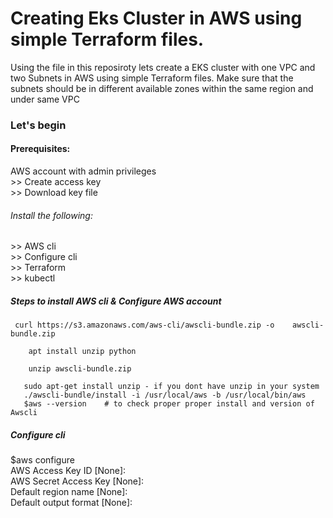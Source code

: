 <h1>Creating Eks Cluster in AWS using simple Terraform files.</h1>

Using the file in this reposiroty lets create a EKS cluster with one VPC and two Subnets in AWS using simple Terraform files.
Make sure that the subnets should be in different available zones within the same region and under same VPC

<h3> Let's begin </h3>
<h4>Prerequisites:</h4>
   AWS account with admin privileges<br>
       >> Create access key<br>
       >> Download key file<br>
  <h6> Install the following:</h6>
       >> AWS cli<br>
       >> Configure cli<br>
       >> Terraform <br>
       >> kubectl <br>
       
  <h5>Steps to install AWS cli & Configure AWS account</h5>
    
     curl https://s3.amazonaws.com/aws-cli/awscli-bundle.zip -o    awscli-bundle.zip
   
        apt install unzip python
  
        unzip awscli-bundle.zip

       sudo apt-get install unzip - if you dont have unzip in your system
       ./awscli-bundle/install -i /usr/local/aws -b /usr/local/bin/aws
       $aws --version    # to check proper proper install and version of Awscli
<h5>Configure cli</h5>
        $aws configure<br>
          AWS Access Key ID [None]: <enter the access key><br>
          AWS Secret Access Key [None]: <enter the secret key><br>
          Default region name [None]: <your prefered region><br>
          Default output format [None]: <None><br>

        

   
    

